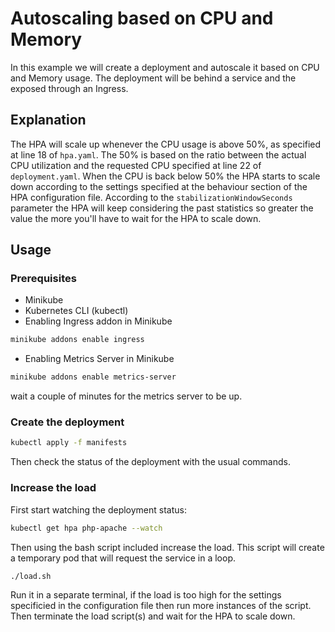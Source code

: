 # Autoscaling based on CPU and Memory
In this example we will create a deployment and autoscale it based on CPU and Memory usage. The deployment will be behind a service and the exposed through an Ingress. 

## Explanation
The HPA will scale up whenever the CPU usage is above 50%, as specified at line 18 of ```hpa.yaml```. The 50% is based on the ratio between the actual CPU utilization and the requested CPU specified at line 22 of ```deployment.yaml```.
When the CPU is back below 50% the HPA starts to scale down according to the settings specified at the behaviour section of the HPA configuration file. According to the ```stabilizationWindowSeconds``` parameter the HPA will keep considering the past statistics so greater the value the more you'll have to wait for the HPA to scale down. 

## Usage

### Prerequisites
- Minikube
- Kubernetes CLI (kubectl)
- Enabling Ingress addon in Minikube
```bash
minikube addons enable ingress
```
- Enabling Metrics Server in Minikube
```bash
minikube addons enable metrics-server
```
wait a couple of minutes for the metrics server to be up.

### Create the deployment
```bash
kubectl apply -f manifests
```
Then check the status of the deployment with the usual commands.

### Increase the load
First start watching the deployment status:
```bash
kubectl get hpa php-apache --watch
```
Then using the bash script included increase the load. This script will create a temporary pod that will request the service in a loop. 
```bash
./load.sh
```
Run it in a separate terminal, if the load is too high for the settings specificied in the configuration file then run more instances of the script. 
Then terminate the load script(s) and wait for the HPA to scale down. 